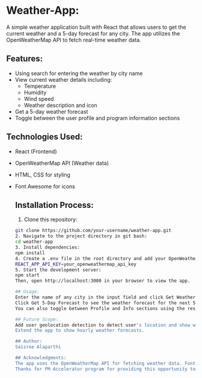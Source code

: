 # Weather-App:
A simple weather application built with React that allows users to get the current weather and a 5-day forecast for any city. The app utilizes the OpenWeatherMap API to fetch real-time weather data.

## Features:
- Using search for entering the weather by city name
- View current weather details including:
  - Temperature
  - Humidity
  - Wind speed
  - Weather description and icon
- Get a 5-day weather forecast
- Toggle between the user profile and program information sections

## Technologies Used:
- React (Frontend)
- OpenWeatherMap API (Weather data)
- HTML, CSS for styling
- Font Awesome for icons

  ## Installation Process:
  1. Clone this repository:
   ```bash
   git clone https://github.com/your-username/weather-app.git
  2. Navigate to the project directory in git bash:
   cd weather-app
  3. Install dependencies:
   npm install
  4. Create a .env file in the root directory and add your OpenWeatherMap API key:
   REACT_APP_API_KEY=your_openweathermap_api_key
  5. Start the development server:
   npm start
   Then, open http://localhost:3000 in your browser to view the app.

   ## Usage:
   Enter the name of any city in the input field and click Get Weather to view current weather information.
   Click Get 5-Day Forecast to see the weather forecast for the next 5 days.
   You can also toggle between Profile and Info sections using the respective buttons to see information provided.

   ## Future Scope:
   Add user geolocation detection to detect user's location and show weather data.
   Extend the app to show hourly weather forecasts.
   
   ## Author:
   Saisree Alaparthi
   
   ## Acknowledgments:
   The app uses the OpenWeatherMap API for fetching weather data. Font Awesome icons are used for the profile and info buttons.
   Thanks for PM Accelerator program for providing this opportunity to work on a project based on the Weather App.
   
